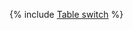 {% include [Table switch](../../../_includes/user-guide/data-processing/operations/table-switch.md) %}

